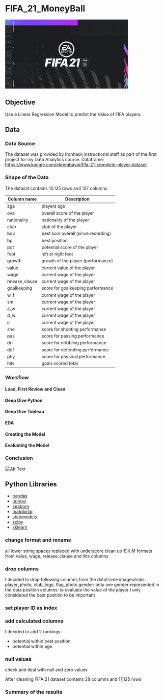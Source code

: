 # FIFA_21_MoneyBall

![FIFA text](FIFA.jpeg)

## Objective

Use a Linear Regression Model to predict the Value of FIFA players.

## Data

### Data Source

The dataset was provided by Ironhack instructional staff as part of the first project for my Data Analytics course.
Dataframe: https://www.kaggle.com/ekrembayar/fifa-21-complete-player-dataset

### Shape of the Data

The datasat contains 10.125 rows and 107 columns.

| Column name | Description |
| ----------- | ----------- |
| age | players age |
| ova | overall score of the player |
| nationality | nationality of the player |
| club | club of the player |
| bov | best scor overall (since recording) |
| bp | best position |
| pot | potential score of the player |
| foot | left or right foot |
| growth | growth of the player (performance) |
| value | current value of the player |
| wage | current wage of the player |
| release_clause | current wage of the player |
| goalkeeping | score for goalkeeping performance |
| w_f | current wage of the player |
| sm | current wage of the player |
| a_w | current wage of the player |
| d_w | current wage of the player |
| ir | current wage of the player |
| sho | score for shooting performance |
| pas | score for passing performance |
| dri | score for dribbling performance |
| def | score for defending performance |
| phy | score for physical performance |
| hits | goals scored total |

### Workflow

#### Load, First Review and Clean


#### Deep Dive Python


#### Deep Dive Tableau


#### EDA


#### Creating the Model


#### Evaluating the Model


### Conclusion

![Alt Text](https://media2.giphy.com/media/Qwtw3GTvRg8LxKaUet/giphy.gif?cid=ecf05e47u9osjc1n30c9g0ord37ktiu96kgidz253dc6fq49&rid=giphy.gif)

## Python Libraries
- [pandas](https://pandas.pydata.org/)
- [numpy](https://numpy.org/)
- [seaborn](https://seaborn.pydata.org/)
- [matplotlib](https://matplotlib.org/)
- [statsmodels](https://www.statsmodels.org/stable/index.html)
- [scipy](https://www.scipy.org/)
- [sklearn](https://scikit-learn.org/stable/)


### change format and rename
all lower string
spaces replaced with underscore
clean up €,K,M formats from value, wage, release_clause and hits columns

### drop columns
I decided to drop following columns from the dataframe
images/links: player_photo, club_logo, flag_photo
gender: only one gender represented in the data
position columns: to evaluate the value of the player I only considered the best position to be important

### set player ID as index

### add calculated columns
I decided to add 2 rankings:
- potential within best position
- potential within age

### null values
check and deal with null and zero values

After cleaning FIFA 21 dataset contains 28 columns and 17,125 rows

### Summary of the results